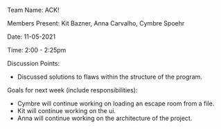 Team Name: ACK!

Members Present: Kit Bazner, Anna Carvalho, Cymbre Spoehr

Date: 11-05-2021

Time: 2:00 - 2:25pm

Discussion Points:

* Discussed solutions to flaws within the structure of the program.

Goals for next week (include responsibilities):

* Cymbre will continue working on loading an escape room from a file.
* Kit will continue working on the ui.
* Anna will continue working on the architecture of the project.
